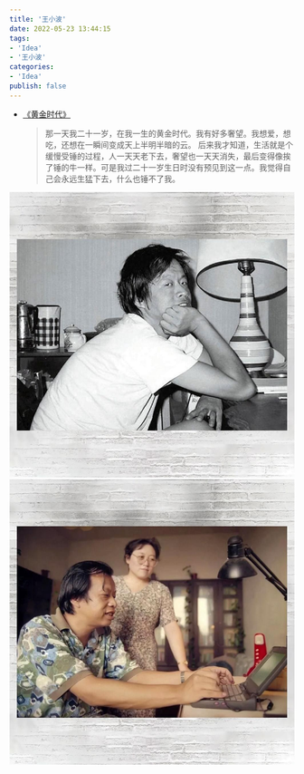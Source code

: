 ```yaml
---
title: '王小波'
date: 2022-05-23 13:44:15
tags:
- 'Idea'
- '王小波'
categories:
- 'Idea'
publish: false
---
```


- [《黄金时代》](/Idea/王小波/黄金时代 "黄金时代")

  > 那一天我二十一岁，在我一生的黄金时代。我有好多奢望。我想爱，想吃，还想在一瞬间变成天上半明半暗的云。
  > 后来我才知道，生活就是个缓慢受锤的过程，人一天天老下去，奢望也一天天消失，最后变得像挨了锤的牛一样。可是我过二十一岁生日时没有预见到这一点。我觉得自己会永远生猛下去，什么也锤不了我。

![王小波](image/王小波.jpg ":size=47%") ![王小波2](image/王小波2.jpg ":size=47%")
